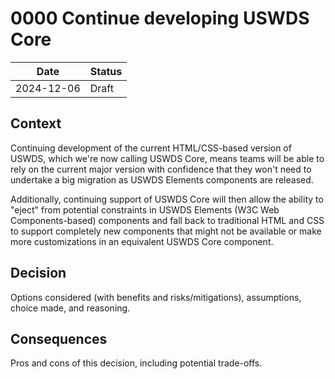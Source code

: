 <!--
The record number and the title should be in the filename.
For example:
/decisions/0000-adr-title.md
-->

<!--
PR Title:
ADR Proposal: A brief description
-->

# 0000 Continue developing USWDS Core

| Date       | Status |
| ---------- | ------ |
| 2024-12-06 | Draft  |

<!--
Status options:
- Draft
- Proposed
- Approved
- Rejected
- Deprecated
- Superseded
-->

## Context

Continuing development of the current HTML/CSS-based version of USWDS, which we're now calling USWDS Core, means teams will be able to rely on the current major version with confidence that they won't need to undertake a big migration as USWDS Elements components are released.

Additionally, continuing support of USWDS Core will then allow the ability to "eject" from potential constraints in USWDS Elements (W3C Web Components-based) components and fall back to traditional HTML and CSS to support completely new components that might not be available or make more customizations in an equivalent USWDS Core component.

## Decision

Options considered (with benefits and risks/mitigations), assumptions, choice made, and reasoning.

## Consequences

Pros and cons of this decision, including potential trade-offs.
